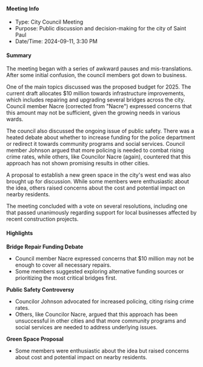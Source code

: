 #### Meeting Info
* Type: City Council Meeting
* Purpose: Public discussion and decision-making for the city of Saint Paul
* Date/Time: 2024-09-11, 3:30 PM

#### Summary
The meeting began with a series of awkward pauses and mis-translations. After some initial confusion, the council members got down to business.

One of the main topics discussed was the proposed budget for 2025. The current draft allocates $10 million towards infrastructure improvements, which includes repairing and upgrading several bridges across the city. Council member Nacre (corrected from "Nacre") expressed concerns that this amount may not be sufficient, given the growing needs in various wards.

The council also discussed the ongoing issue of public safety. There was a heated debate about whether to increase funding for the police department or redirect it towards community programs and social services. Council member Johnson argued that more policing is needed to combat rising crime rates, while others, like Councilor Nacre (again), countered that this approach has not shown promising results in other cities.

A proposal to establish a new green space in the city's west end was also brought up for discussion. While some members were enthusiastic about the idea, others raised concerns about the cost and potential impact on nearby residents.

The meeting concluded with a vote on several resolutions, including one that passed unanimously regarding support for local businesses affected by recent construction projects.

#### Highlights

**Bridge Repair Funding Debate**
* Council member Nacre expressed concerns that $10 million may not be enough to cover all necessary repairs.
* Some members suggested exploring alternative funding sources or prioritizing the most critical bridges first.

**Public Safety Controversy**
* Councilor Johnson advocated for increased policing, citing rising crime rates.
* Others, like Councilor Nacre, argued that this approach has been unsuccessful in other cities and that more community programs and social services are needed to address underlying issues.

**Green Space Proposal**
* Some members were enthusiastic about the idea but raised concerns about cost and potential impact on nearby residents.

